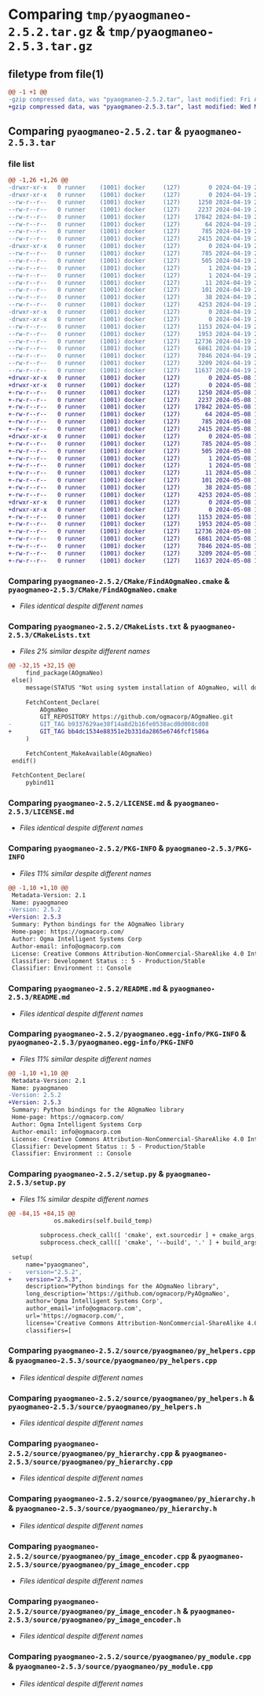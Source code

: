 # Comparing `tmp/pyaogmaneo-2.5.2.tar.gz` & `tmp/pyaogmaneo-2.5.3.tar.gz`

## filetype from file(1)

```diff
@@ -1 +1 @@
-gzip compressed data, was "pyaogmaneo-2.5.2.tar", last modified: Fri Apr 19 23:21:39 2024, max compression
+gzip compressed data, was "pyaogmaneo-2.5.3.tar", last modified: Wed May  8 17:41:17 2024, max compression
```

## Comparing `pyaogmaneo-2.5.2.tar` & `pyaogmaneo-2.5.3.tar`

### file list

```diff
@@ -1,26 +1,26 @@
-drwxr-xr-x   0 runner    (1001) docker     (127)        0 2024-04-19 23:21:39.365796 pyaogmaneo-2.5.2/
-drwxr-xr-x   0 runner    (1001) docker     (127)        0 2024-04-19 23:21:39.361796 pyaogmaneo-2.5.2/CMake/
--rw-r--r--   0 runner    (1001) docker     (127)     1250 2024-04-19 23:21:31.000000 pyaogmaneo-2.5.2/CMake/FindAOgmaNeo.cmake
--rw-r--r--   0 runner    (1001) docker     (127)     2237 2024-04-19 23:21:31.000000 pyaogmaneo-2.5.2/CMakeLists.txt
--rw-r--r--   0 runner    (1001) docker     (127)    17842 2024-04-19 23:21:31.000000 pyaogmaneo-2.5.2/LICENSE.md
--rw-r--r--   0 runner    (1001) docker     (127)       64 2024-04-19 23:21:31.000000 pyaogmaneo-2.5.2/MANIFEST.in
--rw-r--r--   0 runner    (1001) docker     (127)      785 2024-04-19 23:21:39.365796 pyaogmaneo-2.5.2/PKG-INFO
--rw-r--r--   0 runner    (1001) docker     (127)     2415 2024-04-19 23:21:31.000000 pyaogmaneo-2.5.2/README.md
-drwxr-xr-x   0 runner    (1001) docker     (127)        0 2024-04-19 23:21:39.361796 pyaogmaneo-2.5.2/pyaogmaneo.egg-info/
--rw-r--r--   0 runner    (1001) docker     (127)      785 2024-04-19 23:21:39.000000 pyaogmaneo-2.5.2/pyaogmaneo.egg-info/PKG-INFO
--rw-r--r--   0 runner    (1001) docker     (127)      505 2024-04-19 23:21:39.000000 pyaogmaneo-2.5.2/pyaogmaneo.egg-info/SOURCES.txt
--rw-r--r--   0 runner    (1001) docker     (127)        1 2024-04-19 23:21:39.000000 pyaogmaneo-2.5.2/pyaogmaneo.egg-info/dependency_links.txt
--rw-r--r--   0 runner    (1001) docker     (127)        1 2024-04-19 23:21:39.000000 pyaogmaneo-2.5.2/pyaogmaneo.egg-info/not-zip-safe
--rw-r--r--   0 runner    (1001) docker     (127)       11 2024-04-19 23:21:39.000000 pyaogmaneo-2.5.2/pyaogmaneo.egg-info/top_level.txt
--rw-r--r--   0 runner    (1001) docker     (127)      101 2024-04-19 23:21:31.000000 pyaogmaneo-2.5.2/pyproject.toml
--rw-r--r--   0 runner    (1001) docker     (127)       38 2024-04-19 23:21:39.365796 pyaogmaneo-2.5.2/setup.cfg
--rw-r--r--   0 runner    (1001) docker     (127)     4253 2024-04-19 23:21:31.000000 pyaogmaneo-2.5.2/setup.py
-drwxr-xr-x   0 runner    (1001) docker     (127)        0 2024-04-19 23:21:39.361796 pyaogmaneo-2.5.2/source/
-drwxr-xr-x   0 runner    (1001) docker     (127)        0 2024-04-19 23:21:39.361796 pyaogmaneo-2.5.2/source/pyaogmaneo/
--rw-r--r--   0 runner    (1001) docker     (127)     1153 2024-04-19 23:21:31.000000 pyaogmaneo-2.5.2/source/pyaogmaneo/py_helpers.cpp
--rw-r--r--   0 runner    (1001) docker     (127)     1953 2024-04-19 23:21:31.000000 pyaogmaneo-2.5.2/source/pyaogmaneo/py_helpers.h
--rw-r--r--   0 runner    (1001) docker     (127)    12736 2024-04-19 23:21:31.000000 pyaogmaneo-2.5.2/source/pyaogmaneo/py_hierarchy.cpp
--rw-r--r--   0 runner    (1001) docker     (127)     6861 2024-04-19 23:21:31.000000 pyaogmaneo-2.5.2/source/pyaogmaneo/py_hierarchy.h
--rw-r--r--   0 runner    (1001) docker     (127)     7846 2024-04-19 23:21:31.000000 pyaogmaneo-2.5.2/source/pyaogmaneo/py_image_encoder.cpp
--rw-r--r--   0 runner    (1001) docker     (127)     3209 2024-04-19 23:21:31.000000 pyaogmaneo-2.5.2/source/pyaogmaneo/py_image_encoder.h
--rw-r--r--   0 runner    (1001) docker     (127)    11637 2024-04-19 23:21:31.000000 pyaogmaneo-2.5.2/source/pyaogmaneo/py_module.cpp
+drwxr-xr-x   0 runner    (1001) docker     (127)        0 2024-05-08 17:41:17.221796 pyaogmaneo-2.5.3/
+drwxr-xr-x   0 runner    (1001) docker     (127)        0 2024-05-08 17:41:17.221796 pyaogmaneo-2.5.3/CMake/
+-rw-r--r--   0 runner    (1001) docker     (127)     1250 2024-05-08 17:41:06.000000 pyaogmaneo-2.5.3/CMake/FindAOgmaNeo.cmake
+-rw-r--r--   0 runner    (1001) docker     (127)     2237 2024-05-08 17:41:06.000000 pyaogmaneo-2.5.3/CMakeLists.txt
+-rw-r--r--   0 runner    (1001) docker     (127)    17842 2024-05-08 17:41:06.000000 pyaogmaneo-2.5.3/LICENSE.md
+-rw-r--r--   0 runner    (1001) docker     (127)       64 2024-05-08 17:41:06.000000 pyaogmaneo-2.5.3/MANIFEST.in
+-rw-r--r--   0 runner    (1001) docker     (127)      785 2024-05-08 17:41:17.221796 pyaogmaneo-2.5.3/PKG-INFO
+-rw-r--r--   0 runner    (1001) docker     (127)     2415 2024-05-08 17:41:06.000000 pyaogmaneo-2.5.3/README.md
+drwxr-xr-x   0 runner    (1001) docker     (127)        0 2024-05-08 17:41:17.221796 pyaogmaneo-2.5.3/pyaogmaneo.egg-info/
+-rw-r--r--   0 runner    (1001) docker     (127)      785 2024-05-08 17:41:17.000000 pyaogmaneo-2.5.3/pyaogmaneo.egg-info/PKG-INFO
+-rw-r--r--   0 runner    (1001) docker     (127)      505 2024-05-08 17:41:17.000000 pyaogmaneo-2.5.3/pyaogmaneo.egg-info/SOURCES.txt
+-rw-r--r--   0 runner    (1001) docker     (127)        1 2024-05-08 17:41:17.000000 pyaogmaneo-2.5.3/pyaogmaneo.egg-info/dependency_links.txt
+-rw-r--r--   0 runner    (1001) docker     (127)        1 2024-05-08 17:41:17.000000 pyaogmaneo-2.5.3/pyaogmaneo.egg-info/not-zip-safe
+-rw-r--r--   0 runner    (1001) docker     (127)       11 2024-05-08 17:41:17.000000 pyaogmaneo-2.5.3/pyaogmaneo.egg-info/top_level.txt
+-rw-r--r--   0 runner    (1001) docker     (127)      101 2024-05-08 17:41:06.000000 pyaogmaneo-2.5.3/pyproject.toml
+-rw-r--r--   0 runner    (1001) docker     (127)       38 2024-05-08 17:41:17.221796 pyaogmaneo-2.5.3/setup.cfg
+-rw-r--r--   0 runner    (1001) docker     (127)     4253 2024-05-08 17:41:06.000000 pyaogmaneo-2.5.3/setup.py
+drwxr-xr-x   0 runner    (1001) docker     (127)        0 2024-05-08 17:41:17.217796 pyaogmaneo-2.5.3/source/
+drwxr-xr-x   0 runner    (1001) docker     (127)        0 2024-05-08 17:41:17.221796 pyaogmaneo-2.5.3/source/pyaogmaneo/
+-rw-r--r--   0 runner    (1001) docker     (127)     1153 2024-05-08 17:41:06.000000 pyaogmaneo-2.5.3/source/pyaogmaneo/py_helpers.cpp
+-rw-r--r--   0 runner    (1001) docker     (127)     1953 2024-05-08 17:41:06.000000 pyaogmaneo-2.5.3/source/pyaogmaneo/py_helpers.h
+-rw-r--r--   0 runner    (1001) docker     (127)    12736 2024-05-08 17:41:06.000000 pyaogmaneo-2.5.3/source/pyaogmaneo/py_hierarchy.cpp
+-rw-r--r--   0 runner    (1001) docker     (127)     6861 2024-05-08 17:41:06.000000 pyaogmaneo-2.5.3/source/pyaogmaneo/py_hierarchy.h
+-rw-r--r--   0 runner    (1001) docker     (127)     7846 2024-05-08 17:41:06.000000 pyaogmaneo-2.5.3/source/pyaogmaneo/py_image_encoder.cpp
+-rw-r--r--   0 runner    (1001) docker     (127)     3209 2024-05-08 17:41:06.000000 pyaogmaneo-2.5.3/source/pyaogmaneo/py_image_encoder.h
+-rw-r--r--   0 runner    (1001) docker     (127)    11637 2024-05-08 17:41:06.000000 pyaogmaneo-2.5.3/source/pyaogmaneo/py_module.cpp
```

### Comparing `pyaogmaneo-2.5.2/CMake/FindAOgmaNeo.cmake` & `pyaogmaneo-2.5.3/CMake/FindAOgmaNeo.cmake`

 * *Files identical despite different names*

### Comparing `pyaogmaneo-2.5.2/CMakeLists.txt` & `pyaogmaneo-2.5.3/CMakeLists.txt`

 * *Files 2% similar despite different names*

```diff
@@ -32,15 +32,15 @@
     find_package(AOgmaNeo)
 else()
     message(STATUS "Not using system installation of AOgmaNeo, will download from repository")
 
     FetchContent_Declare(
         AOgmaNeo
         GIT_REPOSITORY https://github.com/ogmacorp/AOgmaNeo.git
-        GIT_TAG b9337629ae38f14a8d2b16fe0538acd0d008cd08
+        GIT_TAG bb4dc1534e88351e2b331da2865e6746fcf1586a
     )
 
     FetchContent_MakeAvailable(AOgmaNeo)
 endif()
 
 FetchContent_Declare(
     pybind11
```

### Comparing `pyaogmaneo-2.5.2/LICENSE.md` & `pyaogmaneo-2.5.3/LICENSE.md`

 * *Files identical despite different names*

### Comparing `pyaogmaneo-2.5.2/PKG-INFO` & `pyaogmaneo-2.5.3/PKG-INFO`

 * *Files 11% similar despite different names*

```diff
@@ -1,10 +1,10 @@
 Metadata-Version: 2.1
 Name: pyaogmaneo
-Version: 2.5.2
+Version: 2.5.3
 Summary: Python bindings for the AOgmaNeo library
 Home-page: https://ogmacorp.com/
 Author: Ogma Intelligent Systems Corp
 Author-email: info@ogmacorp.com
 License: Creative Commons Attribution-NonCommercial-ShareAlike 4.0 International License
 Classifier: Development Status :: 5 - Production/Stable
 Classifier: Environment :: Console
```

### Comparing `pyaogmaneo-2.5.2/README.md` & `pyaogmaneo-2.5.3/README.md`

 * *Files identical despite different names*

### Comparing `pyaogmaneo-2.5.2/pyaogmaneo.egg-info/PKG-INFO` & `pyaogmaneo-2.5.3/pyaogmaneo.egg-info/PKG-INFO`

 * *Files 11% similar despite different names*

```diff
@@ -1,10 +1,10 @@
 Metadata-Version: 2.1
 Name: pyaogmaneo
-Version: 2.5.2
+Version: 2.5.3
 Summary: Python bindings for the AOgmaNeo library
 Home-page: https://ogmacorp.com/
 Author: Ogma Intelligent Systems Corp
 Author-email: info@ogmacorp.com
 License: Creative Commons Attribution-NonCommercial-ShareAlike 4.0 International License
 Classifier: Development Status :: 5 - Production/Stable
 Classifier: Environment :: Console
```

### Comparing `pyaogmaneo-2.5.2/setup.py` & `pyaogmaneo-2.5.3/setup.py`

 * *Files 1% similar despite different names*

```diff
@@ -84,15 +84,15 @@
             os.makedirs(self.build_temp)
 
         subprocess.check_call([ 'cmake', ext.sourcedir ] + cmake_args, cwd=self.build_temp, env=env)
         subprocess.check_call([ 'cmake', '--build', '.' ] + build_args, cwd=self.build_temp)
 
 setup(
     name="pyaogmaneo",
-    version="2.5.2",
+    version="2.5.3",
     description="Python bindings for the AOgmaNeo library",
     long_description='https://github.com/ogmacorp/PyAOgmaNeo',
     author='Ogma Intelligent Systems Corp',
     author_email='info@ogmacorp.com',
     url='https://ogmacorp.com/',
     license='Creative Commons Attribution-NonCommercial-ShareAlike 4.0 International License',
     classifiers=[
```

### Comparing `pyaogmaneo-2.5.2/source/pyaogmaneo/py_helpers.cpp` & `pyaogmaneo-2.5.3/source/pyaogmaneo/py_helpers.cpp`

 * *Files identical despite different names*

### Comparing `pyaogmaneo-2.5.2/source/pyaogmaneo/py_helpers.h` & `pyaogmaneo-2.5.3/source/pyaogmaneo/py_helpers.h`

 * *Files identical despite different names*

### Comparing `pyaogmaneo-2.5.2/source/pyaogmaneo/py_hierarchy.cpp` & `pyaogmaneo-2.5.3/source/pyaogmaneo/py_hierarchy.cpp`

 * *Files identical despite different names*

### Comparing `pyaogmaneo-2.5.2/source/pyaogmaneo/py_hierarchy.h` & `pyaogmaneo-2.5.3/source/pyaogmaneo/py_hierarchy.h`

 * *Files identical despite different names*

### Comparing `pyaogmaneo-2.5.2/source/pyaogmaneo/py_image_encoder.cpp` & `pyaogmaneo-2.5.3/source/pyaogmaneo/py_image_encoder.cpp`

 * *Files identical despite different names*

### Comparing `pyaogmaneo-2.5.2/source/pyaogmaneo/py_image_encoder.h` & `pyaogmaneo-2.5.3/source/pyaogmaneo/py_image_encoder.h`

 * *Files identical despite different names*

### Comparing `pyaogmaneo-2.5.2/source/pyaogmaneo/py_module.cpp` & `pyaogmaneo-2.5.3/source/pyaogmaneo/py_module.cpp`

 * *Files identical despite different names*

